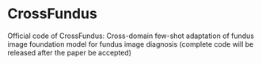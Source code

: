 # CrossFundus
Official code of CrossFundus: Cross-domain few-shot adaptation of fundus image foundation model for fundus image diagnosis
(complete code will be released after the paper be accepted)
